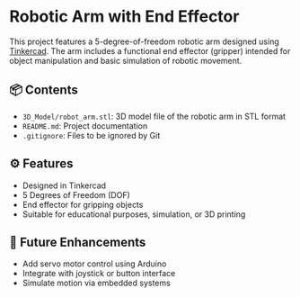 # Robotic Arm with End Effector

This project features a 5-degree-of-freedom robotic arm designed using [Tinkercad](https://www.tinkercad.com/). The arm includes a functional end effector (gripper) intended for object manipulation and basic simulation of robotic movement.

## 📦 Contents

- `3D_Model/robot_arm.stl`: 3D model file of the robotic arm in STL format
- `README.md`: Project documentation
- `.gitignore`: Files to be ignored by Git

## ⚙️ Features

- Designed in Tinkercad
- 5 Degrees of Freedom (DOF)
- End effector for gripping objects
- Suitable for educational purposes, simulation, or 3D printing

## 🔧 Future Enhancements

- Add servo motor control using Arduino
- Integrate with joystick or button interface
- Simulate motion via embedded systems



